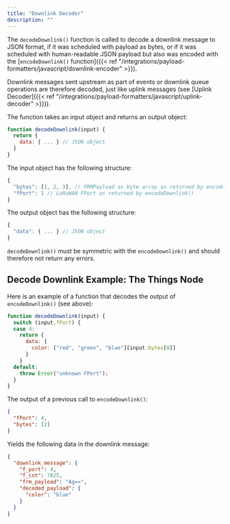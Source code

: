```yaml
---
title: "Downlink Decoder"
description: ""
---
```


The `decodeDownlink()` function is called to decode a downlink message to JSON format, if it was scheduled with payload as bytes, or if it was scheduled with human-readable JSON payload but also was encoded with the [`encodeDownlink()` function]({{< ref "/integrations/payload-formatters/javascript/downlink-encoder" >}}).

<!--more-->

Downlink messages sent upstream as part of events or downlink queue operations are therefore decoded, just like uplink messages (see [Uplink Decoder]({{< ref "/integrations/payload-formatters/javascript/uplink-decoder" >}})).

The function takes an input object and returns an output object:

```js
function decodeDownlink(input) {
  return {
    data: { ... } // JSON object
  }
}
```

The input object has the following structure:

```js
{
  "bytes": [1, 2, 3], // FRMPayload as byte array as returned by encodeDownlink()
  "fPort": 1 // LoRaWAN FPort as returned by encodeDownlink()
}
```

The output object has the following structure:

```js
{
  "data": { ... } // JSON object
}
```

`decodeDownlink()` must be symmetric with the `encodeDownlink()` and should therefore not return any errors.

## Decode Downlink Example: The Things Node

Here is an example of a function that decodes the output of `encodeDownlink()` (see above):

```js
function decodeDownlink(input) {
  switch (input.fPort) {
  case 4:
    return {
      data: {
        color: ["red", "green", "blue"][input.bytes[0]]
      }
    }
  default:
    throw Error("unknown FPort");
  }
}
```

The output of a previous call to `encodeDownlink()`:

```json
{
  "fPort": 4,
  "bytes": [2]
}
```

Yields the following data in the downlink message:

```json
{
  "downlink_message": {
    "f_port": 4,
    "f_cnt": 7825,
    "frm_payload": "Ag==",
    "decoded_payload": {
      "color": "blue"
    }
  }
}
```
